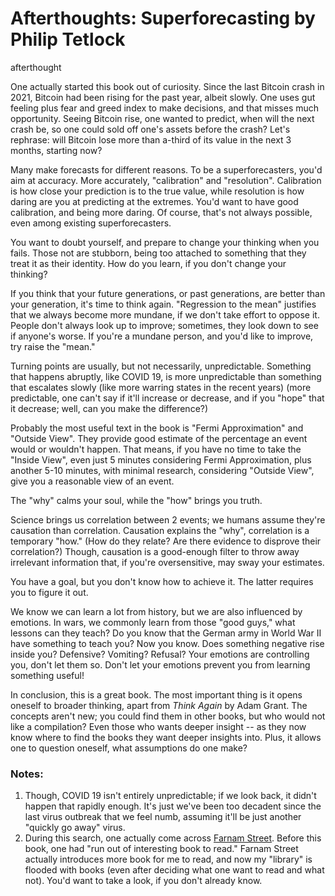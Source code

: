 # Afterthoughts: Superforecasting by Philip Tetlock
afterthought

One actually started this book out of curiosity. Since the last Bitcoin crash in 2021, Bitcoin had been rising for the past year, albeit slowly. One uses gut feeling plus fear and greed index to make decisions, and that misses much opportunity. Seeing Bitcoin rise, one wanted to predict, when will the next crash be, so one could sold off one's assets before the crash? Let's rephrase: will Bitcoin lose more than a-third of its value in the next 3 months, starting now? 

Many make forecasts for different reasons. To be a superforecasters, you'd aim at accuracy. More accurately, "calibration" and "resolution". Calibration is how close your prediction is to the true value, while resolution is how daring are you at predicting at the extremes. You'd want to have good calibration, and being more daring. Of course, that's not always possible, even among existing superforecasters. 

You want to doubt yourself, and prepare to change your thinking when you fails. Those not are stubborn, being too attached to something that they treat it as their identity. How do you learn, if you don't change your thinking? 

If you think that your future generations, or past generations, are better than your generation, it's time to think again. "Regression to the mean" justifies that we always become more mundane, if we don't take effort to oppose it. People don't always look up to improve; sometimes, they look down to see if anyone's worse. If you're a mundane person, and you'd like to improve, try raise the "mean." 

Turning points are usually, but not necessarily, unpredictable. Something that happens abruptly, like COVID 19, is more unpredictable than something that escalates slowly (like more warring states in the recent years) (more predictable, one can't say if it'll increase or decrease, and if you "hope" that it decrease; well, can you make the difference?) 

Probably the most useful text in the book is "Fermi Approximation" and "Outside View". They provide good estimate of the percentage an event would or wouldn't happen. That means, if you have no time to take the "Inside View", even just 5 minutes considering Fermi Approximation, plus another 5-10 minutes, with minimal research, considering "Outside View", give you a reasonable view of an event. 

The "why" calms your soul, while the "how" brings you truth. 

Science brings us correlation between 2 events; we humans assume they're causation than correlation. Causation explains the "why", correlation is a temporary "how." (How do they relate? Are there evidence to disprove their correlation?) Though, causation is a good-enough filter to throw away irrelevant information that, if you're oversensitive, may sway your estimates. 

You have a goal, but you don't know how to achieve it. The latter requires you to figure it out. 

We know we can learn a lot from history, but we are also influenced by emotions. In wars, we commonly learn from those "good guys," what lessons can they teach? Do you know that the German army in World War II have something to teach you? Now you know. Does something negative rise inside you? Defensive? Vomiting? Refusal? Your emotions are controlling you, don't let them so. Don't let your emotions prevent you from learning something useful! 

In conclusion, this is a great book. The most important thing is it opens oneself to broader thinking, apart from _Think Again_ by Adam Grant. The concepts aren't new; you could find them in other books, but who would not like a compilation? Even those who wants deeper insight -- as they now know where to find the books they want deeper insights into. Plus, it allows one to question oneself, what assumptions do one make? 


### Notes:
1. Though, COVID 19 isn't entirely unpredictable; if we look back, it didn't happen that rapidly enough. It's just we've been too decadent since the last virus outbreak that we feel numb, assuming it'll be just another "quickly go away" virus. 
2. During this search, one actually come across [Farnam Street](fs.blog). Before this book, one had "run out of interesting book to read." Farnam Street actually introduces more book for me to read, and now my "library" is flooded with books (even after deciding what one want to read and what not). You'd want to take a look, if you don't already know. 